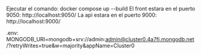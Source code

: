 Ejecutar el comando:
docker compose up --build
El front estara en el puerto 9050:
http://localhost:9050/
La api estara en el puerto 9000:
http://localhost:9000/

.env:
MONGODB_URI=mongodb+srv://admin:admin@cluster0.4a7fi.mongodb.net/?retryWrites=true&w=majority&appName=Cluster0
